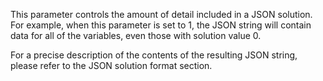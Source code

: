 This parameter controls the amount of detail included in a JSON solution. For example, when this parameter is set to 1,
the JSON string will contain data for all of the variables, even those with solution value 0.

For a precise description of the contents of the resulting JSON string, please refer to the JSON solution format
section.